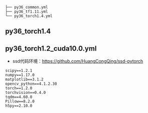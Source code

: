 <!--
 * @Description: 
 * @Author: HCQ
 * @Company(School): UCAS
 * @Email: 1756260160@qq.com
 * @Date: 2021-08-25 12:55:45
 * @LastEditTime: 2021-08-25 12:56:48
 * @FilePath: /Python/anaconda_environments/ENV.md
-->
```
├── py36_common.yml
├── py36_tf1.11.yml
└── py36_torch1.4.yml

```

## py36_torch1.4



## py36_torch1.2_cuda10.0.yml
* ssd代码环境：https://github.com/HuangCongQing/ssd-pytorch

```
scipy==1.2.1
numpy==1.17.0
matplotlib==3.1.2
opencv_python==4.1.2.30
torch==1.2.0
torchvision==0.4.0
tqdm==4.60.0
Pillow==8.2.0
h5py==2.10.0

```
